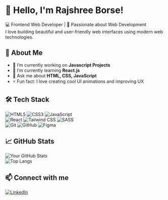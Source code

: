 # 👋 Hello, I'm Rajshree Borse!

💻 Frontend Web Developer | 🚀 Passionate about Web Development  
I love building beautiful and user-friendly web interfaces using modern web technologies.  

## 🚀 About Me
- 🔭 I’m currently working on **Javascript Projects**  
- 🌱 I’m currently learning **React.js**  
- 💬 Ask me about **HTML, CSS, JavaScript** 
- ⚡ Fun fact: I love creating cool UI animations and improving UX  

## 🛠 Tech Stack
![HTML5](https://img.shields.io/badge/HTML5-E34F26?style=flat&logo=html5&logoColor=white)
![CSS3](https://img.shields.io/badge/CSS3-1572B6?style=flat&logo=css3&logoColor=white)
![JavaScript](https://img.shields.io/badge/JavaScript-F7DF1E?style=flat&logo=javascript&logoColor=black)  
![React](https://img.shields.io/badge/React-61DAFB?style=flat&logo=react&logoColor=black)
![Tailwind CSS](https://img.shields.io/badge/TailwindCSS-06B6D4?style=flat&logo=tailwindcss&logoColor=white)
![SASS](https://img.shields.io/badge/SASS-CC6699?style=flat&logo=sass&logoColor=white)  
![Git](https://img.shields.io/badge/Git-F05032?style=flat&logo=git&logoColor=white)
![GitHub](https://img.shields.io/badge/GitHub-181717?style=flat&logo=github&logoColor=white)
![Figma](https://img.shields.io/badge/Figma-F24E1E?style=flat&logo=figma&logoColor=white)

## 📈 GitHub Stats  
![Your GitHub Stats](https://github-readme-stats.vercel.app/api?username=Rajashreeborse&show_icons=true&theme=tokyonight)  
![Top Langs](https://github-readme-stats.vercel.app/api/top-langs/?username=Rajashreeborse&layout=compact&theme=tokyonight)

## 📫 Connect with me  
[![LinkedIn](https://img.shields.io/badge/LinkedIn-0A66C2?style=flat&logo=linkedin&logoColor=white)](https://linkedin.com/in/your-profile)  

